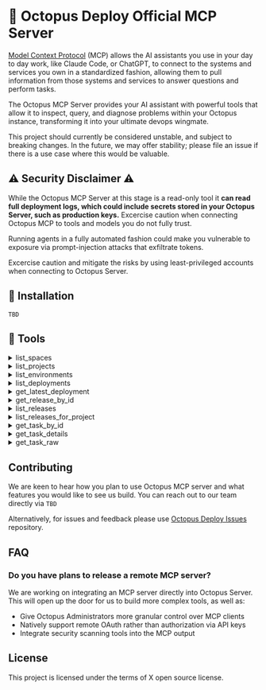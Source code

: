 # 🐙 Octopus Deploy Official MCP Server

[Model Context Protocol](https://modelcontextprotocol.io/) (MCP) allows the AI assistants you use in your day to day work, like Claude Code, or ChatGPT, to connect to the systems and services you own in a standardized fashion, allowing them to pull information from those systems and services to answer questions and perform tasks.

The Octopus MCP Server provides your AI assistant with powerful tools that allow it to inspect, query, and diagnose problems within your Octopus instance, transforming it into your ultimate devops wingmate. 

This project should currently be considered unstable, and subject to breaking changes. In the future, we may offer stability; please file an issue if there is a use case where this would be valuable.

## ⚠️ Security Disclaimer ⚠️

While the Octopus MCP Server at this stage is a read-only tool it **can read full deployment logs, which could include secrets stored in your Octopus Server, such as production keys.** Excercise caution when connecting Octopus MCP to tools and models you do not fully trust.

Running agents in a fully automated fashion could make you vulnerable to exposure via prompt-injection attacks that exfiltrate tokens.

Excercise caution and mitigate the risks by using least-privileged accounts when connecting to Octopus Server.

## 🚀 Installation

```
TBD
```

## 🔨 Tools

<details>
<summary>list_spaces</summary>

**Description**: List all spaces in the Octopus Deploy instance

**Parameters**: None

</details>

<details>
<summary>list_projects</summary>

**Description**: List projects in a space
  
  This tool lists all projects in a given space. The space name is required, if you can't find the space name, ask the user directly for the name of the space. Optionally filter by partial name match using partialName parameter.

**Parameters**: 
- `space` (string, required): The space name
- `partialName` (string, optional): Filter by partial name match

</details>

<details>
<summary>list_environments</summary>

**Description**: List environments in a space
  
  This tool lists all environments in a given space. The space name is required. Optionally filter by partial name match using partialName parameter.

**Parameters**: 
- `space` (string, required): The space name
- `partialName` (string, optional): Filter by partial name match

</details>

<details>
<summary>list_deployments</summary>

**Description**: List deployments in a space
  
  This tool lists deployments in a given space. The space name is required. Optional filters include: projects (array of project IDs), environments (array of environment IDs), tenants (array of tenant IDs), channels (array of channel IDs), taskState (one of: Canceled, Cancelling, Executing, Failed, Queued, Success, TimedOut), and take (number of results to return).

**Parameters**: 
- `space` (string, required): The space name
- `projects` (array of strings, optional): Array of project IDs to filter by
- `environments` (array of strings, optional): Array of environment IDs to filter by
- `tenants` (array of strings, optional): Array of tenant IDs to filter by
- `channels` (array of strings, optional): Array of channel IDs to filter by
- `taskState` (string, optional): One of: Canceled, Cancelling, Executing, Failed, Queued, Success, TimedOut
- `take` (number, optional): Number of results to return

</details>

<details>
<summary>get_latest_deployment</summary>

**Description**: Get details for the latest deployment of a project
    
    This tool finds the most recent deployment for a given project in a space and returns the deployment details along with the server task information.

**Parameters**: 
- `space` (string, required): The space name
- `projectId` (string, required): The ID of the project

</details>

<details>
<summary>get_release_by_id</summary>

**Description**: Get details for a specific release by its ID

**Parameters**: 
- `space` (string, required): The space name
- `releaseId` (string, required): The ID of the release to retrieve

</details>

<details>
<summary>list_releases</summary>

**Description**: List releases in a space
  
  This tool lists all releases in a given space. The space name is required. Optionally provide skip and take parameters for pagination.

**Parameters**: 
- `space` (string, required): The space name
- `skip` (number, optional): Number of items to skip for pagination
- `take` (number, optional): Number of items to take for pagination

</details>

<details>
<summary>list_releases_for_project</summary>

**Description**: List releases for a specific project
  
  This tool lists all releases for a given project in a space. The space name and project ID are required. Optionally provide skip, take, and searchByVersion parameters.

**Parameters**: 
- `space` (string, required): The space name
- `projectId` (string, required): The ID of the project to list releases for
- `skip` (number, optional): Number of items to skip for pagination
- `take` (number, optional): Number of items to take for pagination
- `searchByVersion` (string, optional): Search releases by version string

</details>

<details>
<summary>get_task_by_id</summary>

**Description**: Get details for a specific server task by its ID

**Parameters**: 
- `space` (string, required): The space name
- `taskId` (string, required): The ID of the task to retrieve

</details>

<details>
<summary>get_task_details</summary>

**Description**: Get detailed information for a specific server task by its ID

**Parameters**: 
- `space` (string, required): The space name
- `taskId` (string, required): The ID of the task to retrieve

</details>

<details>
<summary>get_task_raw</summary>

**Description**: Get raw details for a specific server task by its ID

**Parameters**: 
- `space` (string, required): The space name
- `taskId` (string, required): The ID of the task to retrieve

</details>

## Contributing

We are keen to hear how you plan to use Octopus MCP server and what features you would like to see us build. You can reach out to our team directly via `TBD`

Alternatively, for issues and feedback please use [Octopus Deploy Issues](https://github.com/OctopusDeploy/Issues/issues) repository.

## FAQ

### Do you have plans to release a remote MCP server?

We are working on integrating an MCP server directly into Octopus Server. This will open up the door for us to build more complex tools, as well as:
* Give Octopus Administrators more granular control over MCP clients
* Natively support remote OAuth rather than authorization via API keys
* Integrate security scanning tools into the MCP output

## License

This project is licensed under the terms of X open source license.